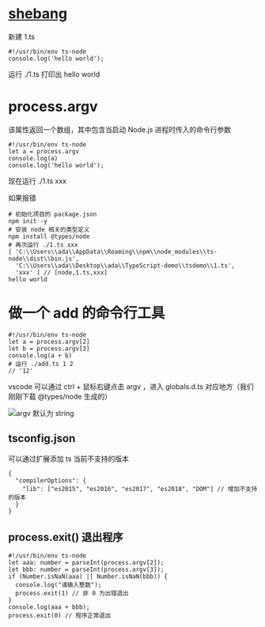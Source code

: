 # [shebang](https://stackoverflow.com/questions/10376206/what-is-the-preferred-bash-shebang/10383546)

新建 1.ts 

```
#!/usr/bin/env ts-node 
console.log('hello world');
```

运行 ./1.ts 打印出 hello world

# process.argv

该属性返回一个数组，其中包含当启动 Node.js 进程时传入的命令行参数

```
#!/usr/bin/env ts-node
let a = process.argv
console.log(a)
console.log('hello world');
```
现在运行 ./1.ts xxx

如果报错

```
# 初始化项目的 package.json
npm init -y
# 安装 node 相关的类型定义
npm install @types/node
# 再次运行 ./1.ts xxx
[ 'C:\\Users\\ada\\AppData\\Roaming\\npm\\node_modules\\ts-node\\dist\\bin.js',
  'C:\\Users\\ada\\Desktop\\ada\\TypeScript-demo\\tsdemo\\1.ts',
  'xxx' ] // [node,1.ts,xxx]
hello world
```

# 做一个 add 的命令行工具

```
#!/usr/bin/env ts-node
let a = process.argv[2]
let b = process.argv[3]
console.log(a + b)
# 运行 ./add.ts 1 2
// '12'
```
vscode 可以通过 ctrl + 鼠标右键点击 argv ，进入 globals.d.ts 对应地方（我们刚刚下载 @types/node 生成的）

![argv 默认为 string](https://upload-images.jianshu.io/upload_images/7094266-3c13174dd7f9ff80.png?imageMogr2/auto-orient/strip%7CimageView2/2/w/1240)

## tsconfig.json

可以通过扩展添加 ts 当前不支持的版本
```
{
  "compilerOptions": {
    "lib": ["es2015", "es2016", "es2017", "es2018", "DOM"] // 增加不支持的版本
  }
}
```
## process.exit() 退出程序
```
#!/usr/bin/env ts-node
let aaa: number = parseInt(process.argv[2]);
let bbb: number = parseInt(process.argv[3]);
if (Number.isNaN(aaa) || Number.isNaN(bbb)) {
  console.log("请输入整数");
  process.exit(1) // 非 0 为出错退出
}
console.log(aaa + bbb);
process.exit(0) // 程序正常退出
```
